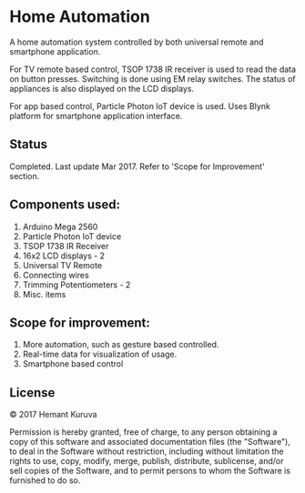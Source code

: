 # Home Automation
A home automation system controlled by both universal remote and smartphone application. 

For TV remote based control, TSOP 1738 IR receiver is used to read the data on button presses. Switching is done using EM relay switches. The status of appliances is also displayed on the LCD displays.

For app based control, Particle Photon IoT device is used. Uses Blynk platform for smartphone application interface.

## Status
Completed. Last update Mar 2017. Refer to 'Scope for Improvement' section.

## Components used:
1. Arduino Mega 2560
2. Particle Photon IoT device
3. TSOP 1738 IR Receiver
4. 16x2 LCD displays - 2
5. Universal TV Remote
6. Connecting wires
7. Trimming Potentiometers - 2
8. Misc. items

## Scope for improvement:
1. More automation, such as gesture based controlled.
2. Real-time data for visualization of usage.
3. Smartphone based control

## License
&copy; 2017 Hemant Kuruva

Permission is hereby granted, free of charge, to any person obtaining a copy of this software and associated documentation files (the "Software"), to deal in the Software without restriction, including without limitation the rights to use, copy, modify, merge, publish, distribute, sublicense, and/or sell copies of the Software, and to permit persons to whom the Software is furnished to do so.
